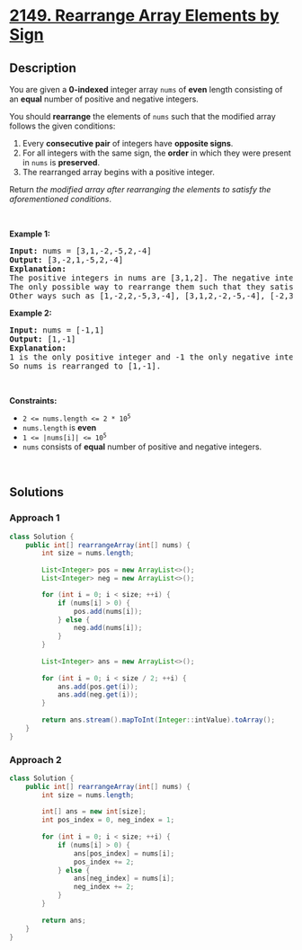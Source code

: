 # [2149. Rearrange Array Elements by Sign](https://leetcode.com/problems/rearrange-array-elements-by-sign)

## Description

<p>You are given a <strong>0-indexed</strong> integer array <code>nums</code> of <strong>even</strong> length consisting of an <strong>equal</strong> number of positive and negative integers.</p>

<p>You should <strong>rearrange</strong> the elements of <code>nums</code> such that the modified array follows the given conditions:</p>

<ol>
	<li>Every <strong>consecutive pair</strong> of integers have <strong>opposite signs</strong>.</li>
	<li>For all integers with the same sign, the <strong>order</strong> in which they were present in <code>nums</code> is <strong>preserved</strong>.</li>
	<li>The rearranged array begins with a positive integer.</li>
</ol>

<p>Return <em>the modified array after rearranging the elements to satisfy the aforementioned conditions</em>.</p>
<p>&nbsp;</p>

<p><strong class="example">Example 1:</strong></p>
<pre>
<strong>Input:</strong> nums = [3,1,-2,-5,2,-4]
<strong>Output:</strong> [3,-2,1,-5,2,-4]
<strong>Explanation:</strong>
The positive integers in nums are [3,1,2]. The negative integers are [-2,-5,-4].
The only possible way to rearrange them such that they satisfy all conditions is [3,-2,1,-5,2,-4].
Other ways such as [1,-2,2,-5,3,-4], [3,1,2,-2,-5,-4], [-2,3,-5,1,-4,2] are incorrect because they do not satisfy one or more conditions.  
</pre>

<p><strong class="example">Example 2:</strong></p>
<pre>
<strong>Input:</strong> nums = [-1,1]
<strong>Output:</strong> [1,-1]
<strong>Explanation:</strong>
1 is the only positive integer and -1 the only negative integer in nums.
So nums is rearranged to [1,-1].
</pre>
<p>&nbsp;</p>

<p><strong>Constraints:</strong></p>
<ul>
    <li><code>2 &lt;= nums.length &lt;= 2 * 10<sup>5</sup></code></li>
    <li><code>nums.length</code> is <strong>even</strong></li>
    <li><code>1 &lt;= |nums[i]| &lt;= 10<sup>5</sup></code></li>
    <li><code>nums</code> consists of <strong>equal</strong> number of positive and negative integers.</li>
</ul>
<p>&nbsp;</p>

## Solutions

### **Approach 1**

```java
class Solution {
    public int[] rearrangeArray(int[] nums) {
        int size = nums.length;
        
        List<Integer> pos = new ArrayList<>();
        List<Integer> neg = new ArrayList<>();

        for (int i = 0; i < size; ++i) {
            if (nums[i] > 0) {
                pos.add(nums[i]);
            } else {
                neg.add(nums[i]);
            }
        }
        
        List<Integer> ans = new ArrayList<>();
        
        for (int i = 0; i < size / 2; ++i) {
            ans.add(pos.get(i));
            ans.add(neg.get(i));
        }
        
        return ans.stream().mapToInt(Integer::intValue).toArray();
    }
}
```

### **Approach 2**

```java
class Solution {
    public int[] rearrangeArray(int[] nums) {
        int size = nums.length;
        
        int[] ans = new int[size];
        int pos_index = 0, neg_index = 1;
        
        for (int i = 0; i < size; ++i) {
            if (nums[i] > 0) {
                ans[pos_index] = nums[i];
                pos_index += 2;
            } else {
                ans[neg_index] = nums[i];
                neg_index += 2;
            }
        }
        
        return ans;
    }
}
```

<!-- tabs:end -->